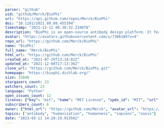 ```yaml
---
parser: "github"
uid: "github/Merck/BioPhi"
url: "https://api.github.com/repos/Merck/BioPhi"
doi: "10.1101/2021.08.08.455394"
timestamp: "2021-12-12 00:38:32.234078"
description: "BioPhi is an open-source antibody design platform. It features methods for automated antibody humanization (Sapiens), humanness evaluation (OASis) and an interface for computer-assisted antibody sequence design."
avatar: "https://avatars.githubusercontent.com/u/7306189?v=4"
repo_url: "https://github.com/Merck/BioPhi"
name: "BioPhi"
full_name: "Merck/BioPhi"
html_url: "https://github.com/Merck/BioPhi"
created_at: "2021-07-29T13:18:02Z"
updated_at: "2021-12-08T17:13:36Z"
clone_url: "https://github.com/Merck/BioPhi.git"
homepage: "https://biophi.dichlab.org/"
size: 15040
stargazers_count: 23
watchers_count: 23
language: "Python"
open_issues_count: 12
license: {"key": "mit", "name": "MIT License", "spdx_id": "MIT", "url": "https://api.github.com/licenses/mit", "node_id": "MDc6TGljZW5zZTEz"}
subscribers_count: 6
owner: {"html_url": "https://github.com/Merck", "avatar_url": "https://avatars.githubusercontent.com/u/7306189?v=4", "login": "Merck", "type": "Organization"}
topics: ["antibody", "humanization", "humanness", "sapiens", "oasis"]
date: "2023-03-11 14:20:19.913562"
---
```

